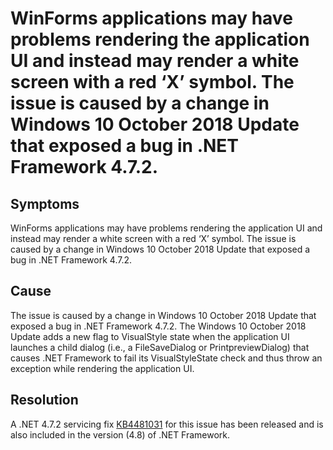  # WinForms applications may have problems rendering the application UI and instead may render a white screen with a red ‘X’ symbol. The issue is caused by a change in Windows 10 October 2018 Update that exposed a bug in .NET Framework 4.7.2.

## Symptoms
WinForms applications may have problems rendering the application UI and instead may render a white screen with a red ‘X’ symbol. The issue is caused by a change in Windows 10 October 2018 Update that exposed a bug in .NET Framework 4.7.2.

## Cause
The issue is caused by a change in Windows 10 October 2018 Update that exposed a bug in .NET Framework 4.7.2. The Windows 10 October 2018 Update adds a new flag to VisualStyle state when the application UI launches a child  dialog (i.e., a FileSaveDialog or PrintpreviewDialog) that causes .NET Framework to fail its VisualStyleState check and thus throw an exception while rendering the application UI.

## Resolution
A .NET 4.7.2 servicing fix [KB4481031](https://support.microsoft.com/en-us/help/4481031/january-22-2019-kb4481031) for this issue has been released and is also included in the version (4.8) of .NET Framework.
